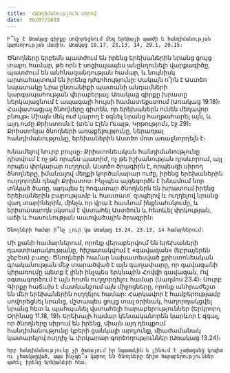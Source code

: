 ```yaml
---
title:  Հանդիմանություն սիրով
date:  30/07/2019
---
```


`Ի՞նչ է Առակաց գիրքը սովորեցնում մեզ երեխայի պատժի և հանդիմանության կարևորության մասին։ Առակաց 10.17, 23.13, 14, 29.1, 29.15։`

Ծնողները երբեմն պատժում են իրենց երեխաներին նրանց ցույց տալու համար, թե որն է սոցիալապես անընդունելի վարքագիծը, պատժում են անհնազանդության համար, և նույնիսկ արտահայտում են իրենց դժգոհությունը: Սակայն ո՞րն է Աստծո նպատակը Նրա ընտանիքի պատանի անդամների կարգապահության վերաբերյալ: Առակաց գիրքը խրատը ներկայացնում է ապագայի հույսի համատեքստում (Առակաց 19.18)։ Հավատացյալ ծնողները գիտեն, որ երեխաներն ունեն մեղավոր բնույթ։ Միայն մեկ ուժ կարող է օգնել նրանց հաղթահարել այն, և այդ ուժը Քրիստոսն է (տե՛ս Էլեն Ուայթ, Կրթություն, էջ 29)։ Քրիստոնյա ծնողների առաքելությունը, ներառյալ հանդիմանությունը, երեխաներին Աստծո մոտ առաջնորդելն է։

Խնամելով նուրբ բույսը։ Քրիստոնեական հանդիմանությունը դիտվում է ոչ թե որպես պատիժ, ոչ թե իշխանության դրսևորում, այլ որպես փրկարար ուղղում։ Աստծո ծրագիրն է, որպեսզի սիրող ծնողները, իմանալով մեղքի կործանարար ուժը, իրենց երեխաներին ուղղորդեն դեպի Քրիստոս։ Ինչպես այգեգործն է խնամում նոր տնկած ծառը, այդպես էլ հոգատար ծնողներն են խրատում իրենց երեխաներին բարությամբ և հաստատ՝ զսպելով և ուղղելով նրանց վաղ տարիներին, մինչև որ վրա է հասնում ինքնահսկումը, և երիտասարդն սկսում է վստահել Աստծուն և հետևել փրկության, աճի և հասունության աստվածային ծրագրին։

`Ծնողների համար ի՞նչ լուր կա Առակաց 13.24, 23.13, 14 համարներում։`

Մի քանի համարներում, որոնք վերաբերվում են երեխաների դաստիարակությանը, հիշատակվում է «գավազան» (եբրայերեն շեբետ) բառը։ Ծնողների համար նախատեսված քրիստոնեական գրականության մեջ տարածված է այն գաղափարը, որ գավազանի կիրառումը պետք է լինի ինչպես երկնային Հովվի գավազան, Ով օգտագործում է այն հոտն ուղղորդելու համար (Սաղմոս 23.4)։ Սուրբ Գիրքը հաճախ է մատնանշում այն միջոցները, որոնք անհրաժեշտ են մեր երեխաներին ուղղելու համար: Հարկավոր է համբերությամբ սովորեցնել նրանց, մշտապես ցույց տալ օրինակ, հաղորդակցվել նրանց հետ և պահպանել վստահելի հարաբերություններ (Երկրորդ Օրինաց 11.18, 19)։ Երեխայի համար կենսականորեն կարևոր է զգալ, որ ծնողները սիրում են իրենց, միայն այդ դեպքում հանդիմանությունը կբերի ցանկալի արդյունք, միաժամանակ կատարելով ուղղիչ և փրկարար գործողություններ (Առակաց 13.24)։

`Երբ հանդիմանությունը չի ծառայում իր նպատակին և լինում է չափազանց կոպիտ ու չհասկացված, ապա ինչպե՞ս կարող են ծնողները ճիշտ հարաբերություններ պահել իրենց երեխաների հետ։`